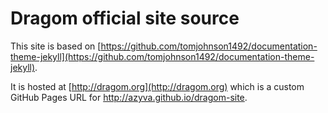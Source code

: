 # Dragom official site source

This site is based on [https://github.com/tomjohnson1492/documentation-theme-jekyll](https://github.com/tomjohnson1492/documentation-theme-jekyll).

It is hosted at [http://dragom.org](http://dragom.org) which is a custom GitHub Pages URL for http://azyva.github.io/dragom-site.
